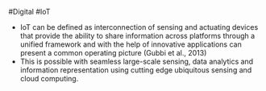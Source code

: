 #Digital #IoT

* IoT can be defined as interconnection of sensing and actuating devices that provide the ability to share information across platforms through a unified framework and with the help of innovative applications can present a common operating picture (Gubbi et al., 2013)
* This is possible with seamless large-scale sensing, data analytics and information representation using cutting edge ubiquitous sensing and cloud computing.